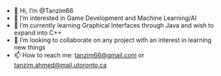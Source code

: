 - 👋 Hi, I’m @Tanzim66
- 👀 I’m interested in Game Development and Machine Learning/AI
- 🌱 I’m currently learning Graphical Interfaces through Java and wish to expand into C++
- 💞️ I’m looking to collaborate on any project with an interest in learning new things
- 📫 How to reach me: tanzim66@gmail.com or tanzim.ahmed@mail.utoronto.ca

<!---
Tanzim66/Tanzim66 is a ✨ special ✨ repository because its `README.md` (this file) appears on your GitHub profile.
You can click the Preview link to take a look at your changes.
--->
